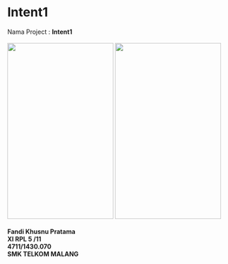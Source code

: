 # Intent1
Nama Project : <b>Intent1</b>
<br>
<br>
<img src="https://cloud.githubusercontent.com/assets/22116846/19220647/37d6c7ac-8e5c-11e6-8634-d2d6bac832a1.png" width="240px" height="400px">
<img src="https://cloud.githubusercontent.com/assets/22116846/19220648/37dca71c-8e5c-11e6-8bdb-4734c7e1f1d3.png" width="240px" height="400px">
<br>
<br>
<b>Fandi Khusnu Pratama <br>
XI RPL 5 /11 <br>
4711/1430.070 <br>
SMK TELKOM MALANG</b>
